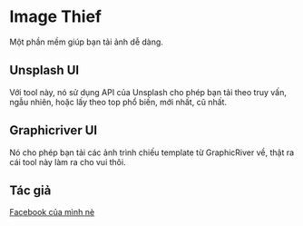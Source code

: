 # Image Thief
Một phần mềm giúp bạn tải ảnh dễ dàng.

## Unsplash UI
Với tool này, nó sử dụng API của Unsplash cho phép bạn tải theo truy vấn, ngẫu nhiên, hoặc lấy theo top phổ biến, mới nhất, cũ nhất.

## Graphicriver UI
Nó cho phép bạn tải các ảnh trình chiếu template từ GraphicRiver về, thật ra cái tool này làm ra cho vui thôi.

## Tác giả
[Facebook của mình nè](https://www.facebook.com/truongaxin)
